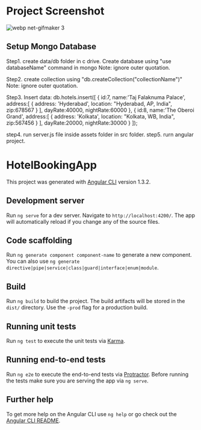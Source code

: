 # Project Screenshot
![webp net-gifmaker 3](https://user-images.githubusercontent.com/11215821/37727013-cb5cd778-2d5c-11e8-9e01-24e415c314be.gif)

## Setup Mongo Database

Step1. create data/db folder in c drive. Create database using "use databaseName" command in mongo Note: ignore outer quotation.

Step2. create collection using "db.createCollection("collectionName")" Note: ignore outer quotation.

Step3. Insert data:
			db.hotels.insert([
			{
			id:7,
			name:'Taj Falaknuma Palace', 
			address:[
			   {
				   address: 'Hyderabad', 
				   location: "Hyderabad, AP, India", zip:678567
				}
			   ],
			dayRate:40000,
			nightRate:60000
			},
			{
			id:8,
			name:'The Oberoi Grand', 
			address:[
			   {
				   address: 'Kolkata', 
				   location: "Kolkata, WB, India", zip:567456
				}
			   ],
			dayRate:20000,
			nightRate:30000
			}
			]);
      
step4. run server.js file inside assets folder in src folder.
step5. rurn angular project.
# HotelBookingApp

This project was generated with [Angular CLI](https://github.com/angular/angular-cli) version 1.3.2.

## Development server

Run `ng serve` for a dev server. Navigate to `http://localhost:4200/`. The app will automatically reload if you change any of the source files.

## Code scaffolding

Run `ng generate component component-name` to generate a new component. You can also use `ng generate directive|pipe|service|class|guard|interface|enum|module`.

## Build

Run `ng build` to build the project. The build artifacts will be stored in the `dist/` directory. Use the `-prod` flag for a production build.

## Running unit tests

Run `ng test` to execute the unit tests via [Karma](https://karma-runner.github.io).

## Running end-to-end tests

Run `ng e2e` to execute the end-to-end tests via [Protractor](http://www.protractortest.org/).
Before running the tests make sure you are serving the app via `ng serve`.

## Further help

To get more help on the Angular CLI use `ng help` or go check out the [Angular CLI README](https://github.com/angular/angular-cli/blob/master/README.md).

